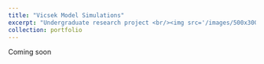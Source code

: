 ```yaml
---
title: "Vicsek Model Simulations"
excerpt: "Undergraduate research project <br/><img src='/images/500x300.png'>"
collection: portfolio
---
```


Coming soon
